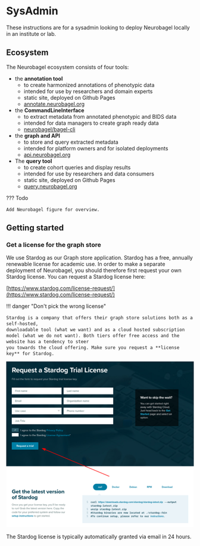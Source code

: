 # SysAdmin

These instructions are for a sysadmin looking to deploy Neurobagel locally in an institute or lab.

## Ecosystem

The Neurobagel ecosystem consists of four tools:

- the **annotation tool** 
    - to create harmonized annotations of phenotypic data
    - intended for use by researchers and domain experts
    - static site, deployed on Github Pages
    - [annotate.neurobagel.org](https://annotate.neurobagel.org)
- the **CommandLineInterface** 
    - to extract metadata from annotated phenotypic and BIDS data
    - intended for data managers to create graph ready data
    - [neurobagel/bagel-cli](https://github.com/neurobagel/bagel-cli)
- the **graph and API**
    - to store and query extracted metadata
    - intended for platform owners and for isolated deployments
    - [api.neurobagel.org](https://api.neurobagel.org)
- The **query tool**
    - to create cohort queries and display results
    - intended for use by researchers and data consumers
    - static site, deployed on Github Pages
    - [query.neurobagel.org](https://query.neurobagel.org)


??? Todo

    Add Neurobagel figure for overview.


## Getting started

### Get a license for the graph store

We use Stardog as our Graph store application. 
Stardog has a free, annually renewable license for academic use.
In order to make a separate deployment of Neurobagel, 
you should therefore first request your own Stardog license.
You can request a Stardog license here:

[https://www.stardog.com/license-request/](https://www.stardog.com/license-request/)

!!! danger "Don't pick the wrong license"

    Stardog is a company that offers their graph store solutions both as a self-hosted,
    downloadable tool (what we want) and as a cloud hosted subscription model (what we do not want). Both tiers offer free access and the website has a tendency to steer
    you towards the cloud offering. Make sure you request a **license key** for Stardog.

![This is what requesting the license would look like](imgs/stardog_request.png)

The Stardog license is typically automatically granted via email in 24 hours. 
